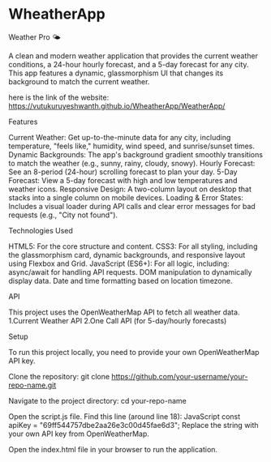 # WheatherApp

Weather Pro 🌤️

A clean and modern weather application that provides the current weather conditions, a 24-hour hourly forecast, and a 5-day forecast for any city. This app features a dynamic, glassmorphism UI that changes its background to match the current weather.

here is the link of the website: https://vutukuruyeshwanth.github.io/WheatherApp/WeatherApp/

Features

Current Weather: Get up-to-the-minute data for any city, including temperature, "feels like," humidity, wind speed, and sunrise/sunset times.
Dynamic Backgrounds: The app's background gradient smoothly transitions to match the weather (e.g., sunny, rainy, cloudy, snowy).
Hourly Forecast: See an 8-period (24-hour) scrolling forecast to plan your day.
5-Day Forecast: View a 5-day forecast with high and low temperatures and weather icons.
Responsive Design: A two-column layout on desktop that stacks into a single column on mobile devices.
Loading & Error States: Includes a visual loader during API calls and clear error messages for bad requests (e.g., "City not found").

Technologies Used

HTML5: For the core structure and content.
CSS3: For all styling, including the glassmorphism card, dynamic backgrounds, and responsive layout using Flexbox and Grid.
JavaScript (ES6+): For all logic, including:
async/await for handling API requests.
DOM manipulation to dynamically display data.
Date and time formatting based on location timezone.

API

This project uses the OpenWeatherMap API to fetch all weather data.
1.Current Weather API
2.One Call API (for 5-day/hourly forecasts)

Setup

To run this project locally, you need to provide your own OpenWeatherMap API key.

Clone the repository:
git clone https://github.com/your-username/your-repo-name.git

Navigate to the project directory:
cd your-repo-name

Open the script.js file.
Find this line (around line 18):
JavaScript
const apiKey = "69ff544757dbe2aa26e3c00d45fae6d3";
Replace the string with your own API key from OpenWeatherMap.

Open the index.html file in your browser to run the application.
